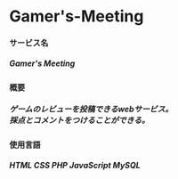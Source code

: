 # Gamer's-Meeting
 
 
#### サービス名
##### Gamer's Meeting
#### 概要
##### ゲームのレビューを投稿できるwebサービス。<br>採点とコメントをつけることができる。
#### 使用言語<br>
##### HTML CSS PHP JavaScript MySQL 
